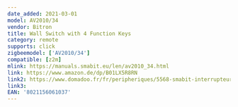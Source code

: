 ```yaml
---
date_added: 2021-03-01
model: AV2010/34
vendor: Bitron
title: Wall Switch with 4 Function Keys
category: remote
supports: click
zigbeemodel: ['AV2010/34']
compatible: [z2m]
mlink: https://manuals.smabit.eu/len/av2010_34.html
link: https://www.amazon.de/dp/B01LX5R8RN
link2: https://www.domadoo.fr/fr/peripheriques/5568-smabit-interrupteur-mural-zigbee-avec-piles-8021156061037.html
link3: 
EAN: '8021156061037'
---
```

